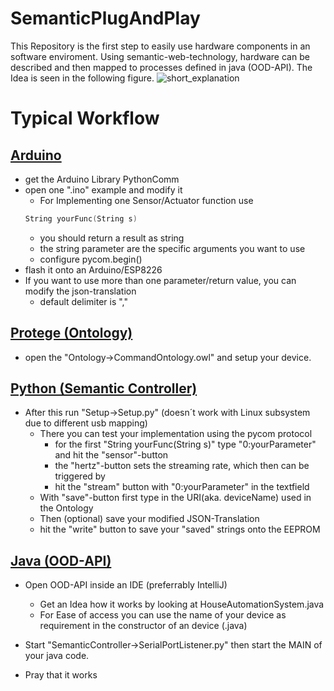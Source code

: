 # SemanticPlugAndPlay
This Repository is the first step to easily use hardware components in an software enviroment. 
Using semantic-web-technology, hardware can be described and then mapped to processes defined in java (OOD-API).
The Idea is seen in the following figure.
![short_explanation](/uploads/8100b5ce97314744acf83e423ebf3f26/short_explanation.jpg)

# Typical Workflow
## [Arduino](https://gitlab.isse.de/robotik/semanticplugandplay/semanticplugandplay/-/tree/master/Semantic%20Adapter)
- get the Arduino Library PythonComm
- open one ".ino" example and modify it
    - For Implementing one Sensor/Actuator function use 
    ```C++
    String yourFunc(String s)
    ```
    - you should return a result as string
    - the string parameter are the specific arguments you want to use
    - configure pycom.begin()
- flash it onto an Arduino/ESP8226
- If you want to use more than one parameter/return value, you can modify the json-translation
    - default delimiter is ","
## [Protege (Ontology)](https://gitlab.isse.de/robotik/semanticplugandplay/semanticplugandplay/-/tree/master/Ontology)
- open the "Ontology->CommandOntology.owl" and setup your device.
## [Python (Semantic Controller)](https://gitlab.isse.de/robotik/semanticplugandplay/semanticplugandplay/-/blob/master/Semantic%20Controller)
- After this run "Setup->Setup.py" (doesn´t work with Linux subsystem due to different usb mapping)
    - There you can test your implementation using the pycom protocol
        - for the first "String yourFunc(String s)" type "0:yourParameter" and hit the "sensor"-button
        - the "hertz"-button sets the streaming rate, which then can be triggered by
        - hit the "stream" button with "0:yourParameter" in the textfield
    - With "save"-button first type in the URI(aka. deviceName) used in the Ontology
    - Then (optional) save your modified JSON-Translation
    - hit the "write" button to save your "saved" strings onto the EEPROM
## [Java (OOD-API)](https://gitlab.isse.de/robotik/semanticplugandplay/semanticplugandplay/-/blob/master/OOD-API)
- Open OOD-API inside an IDE (preferrably IntelliJ)
    - Get an Idea how it works by looking at HouseAutomationSystem.java
    - For Ease of access you can use the name of your device as requirement in the constructor of an device (.java)

- Start "SemanticController->SerialPortListener.py" then start the MAIN of your java code.
- Pray that it works
